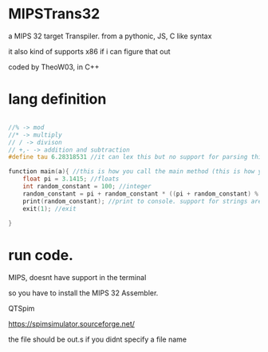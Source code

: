 # MIPSTrans32

a MIPS 32 target Transpiler. from a pythonic, JS, C like syntax

it also kind of supports x86 if i can figure that out 

coded by TheoW03, in C++ 

# lang definition


```C++

//% -> mod
//* -> multiply
// / -> divison
// +,- -> addition and subtraction
#define tau 6.28318531 //it can lex this but no support for parsing this yet  but this is a macro

function main(a){ //this is how you call the main method (this is how you do comments)
    float pi = 3.1415; //floats
    int random_constant = 100; //integer
    random_constant = pi + random_constant * ((pi + random_constant) % 2)/10; 
    print(random_constant); //print to console. support for strings are not added yet 
    exit(1); //exit
    
}

```

 # run code.

MIPS, doesnt have support in the terminal

so you have to install the MIPS 32 Assembler.

QTSpim

https://spimsimulator.sourceforge.net/

the file should be out.s if you didnt specify a file name